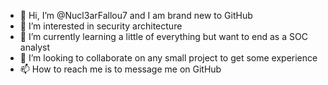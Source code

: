 - 👋 Hi, I’m @Nucl3arFallou7 and I am brand new to GitHub
- 👀 I’m interested in security architecture
- 🌱 I’m currently learning a little of everything but want to end as a SOC analyst
- 💞️ I’m looking to collaborate on any small project to get some experience
- 📫 How to reach me is to message me on GitHub

<!---
Nucl3arFallou7/Nucl3arFallou7 is a ✨ special ✨ repository because its `README.md` (this file) appears on your GitHub profile.
You can click the Preview link to take a look at your changes.
--->
